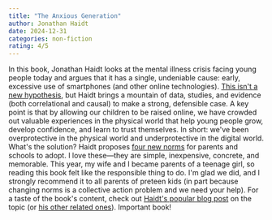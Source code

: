 ```yaml
---
title: "The Anxious Generation"
author: Jonathan Haidt
date: 2024-12-31
categories: non-fiction
rating: 4/5
---
```


In this book, Jonathan Haidt looks at the mental illness crisis facing young people today and argues that it has a single, undeniable cause: early, excessive use of smartphones (and other online technologies). [This isn't a new hypothesis](https://www.noahpinion.blog/p/honestly-its-probably-the-phones), but Haidt brings a mountain of data, studies, and evidence (both correlational and causal) to make a strong, defensible case. A key point is that by allowing our children to be raised online, we have crowded out valuable experiences in the physical world that help young people grow, develop confidence, and learn to trust themselves. In short: we've been overprotective in the physical world and underprotective in the digital world. What's the solution? Haidt proposes [four new norms](https://www.anxiousgeneration.com/pdfs/four-norms.pdf) for parents and schools to adopt. I love these—they are simple, inexpensive, concrete, and memorable. This year, my wife and I became parents of a teenage girl, so reading this book felt like the responsible thing to do. I'm glad we did, and I strongly recommend it to all parents of preteen kids (in part because changing norms is a collective action problem and we need your help). For a taste of the book's content, check out [Haidt's popular blog post](https://www.afterbabel.com/p/social-media-mental-illness-epidemic) on the topic (or [his other related ones](https://www.afterbabel.com/archive)). Important book!


